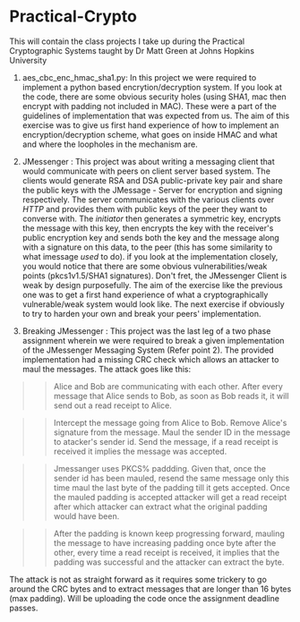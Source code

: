 # Practical-Crypto
This will contain the class projects I take up during the Practical Cryptographic Systems taught by Dr Matt Green at Johns Hopkins University


1. aes_cbc_enc_hmac_sha1.py: In this project we were required to implement a python based encrytion/decryption system. If you look at the code, there are some obvious security holes (using SHA1, mac then encrypt with padding not included in MAC). These were a part of the guidelines of implementation that was expected from us. The aim of this exercise was to give us first hand experience of how to implement an encryption/decryption scheme, what goes on inside HMAC and what and where the loopholes in the mechanism are. 

2. JMessenger : This project was about writing a messaging client that would communicate with peers on client server based system. The clients would generate RSA and DSA public-private key pair and share the public keys with the JMessage - Server for encryption and signing respectively. The server communicates with the various clients over *HTTP* and provides them with public keys of the peer they want to converse with. The *initiator* then generates a symmetric key, encrypts the message with this key, then encrypts the key with the receiver's public encryption key and sends both the key and the message along with a signature on this data, to the peer (this has some similarity to what imessage *used* to do). if you look at the implementation closely, you would notice that there are some obvious vulnerabilities/weak points (pkcs1v1.5/SHA1 signatures). Don't fret, the JMessenger Client is weak by design purposefully. The aim of the exercise like the previous one was to get a first hand experience of what a cryptographically vulnerable/weak system would look like. The next exercise if obviously to try to harden your own and break your peers' implementation. 

3. Breaking JMessenger : This project was the last leg of a two phase assignment wherein we were required to break a given implementation of the JMessenger Messaging System (Refer point 2). The provided implementation had a missing CRC check which allows an attacker to maul the messages. The attack goes like this:

>> Alice and Bob are communicating with each other. After every message that Alice sends to Bob, as soon as Bob reads it, it will send out a read receipt to Alice. 

>> Intercept the message going from Alice to Bob. Remove Alice's signature from the message. Maul the sender ID in the message to atacker's sender id. Send the message, if a read receipt is received it implies the message was accepted. 

>> Jmessanger uses PKCS% paddding. Given that, once the sender id has been mauled, resend the same message only this time maul the last byte of the padding till it gets accepted. Once the mauled padding is accepted attacker will get a read receipt after which attacker can extract what the original padding would have been. 

>> After the padding is known keep progressing forward, mauling the message to have increasing padding once byte after the other, every time a read receipt is received, it implies that the padding was successful and the attacker can extract the byte. 


The attack is not as straight forward as it requires some trickery to go around the CRC bytes and to extract messages that are longer than 16 bytes (max padding). Will be uploading the code once the assignment deadline passes. 

